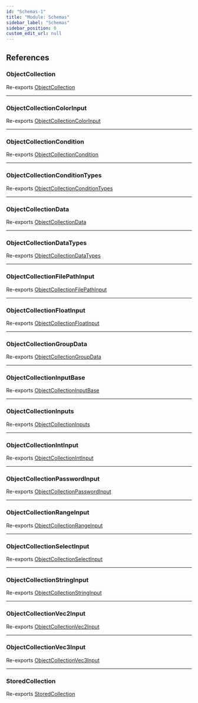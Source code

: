 ```yaml
---
id: "Schemas-1"
title: "Module: Schemas"
sidebar_label: "Schemas"
sidebar_position: 0
custom_edit_url: null
---
```


## References

### ObjectCollection

Re-exports [ObjectCollection](../classes/Schemas_ObjectCollection.ObjectCollection.md)

___

### ObjectCollectionColorInput

Re-exports [ObjectCollectionColorInput](Schemas_ObjectCollection_types.md#objectcollectioncolorinput)

___

### ObjectCollectionCondition

Re-exports [ObjectCollectionCondition](Schemas_ObjectCollection_types.md#objectcollectioncondition)

___

### ObjectCollectionConditionTypes

Re-exports [ObjectCollectionConditionTypes](Schemas_ObjectCollection_types.md#objectcollectionconditiontypes)

___

### ObjectCollectionData

Re-exports [ObjectCollectionData](Schemas_ObjectCollection_types.md#objectcollectiondata)

___

### ObjectCollectionDataTypes

Re-exports [ObjectCollectionDataTypes](Schemas_ObjectCollection_types.md#objectcollectiondatatypes)

___

### ObjectCollectionFilePathInput

Re-exports [ObjectCollectionFilePathInput](Schemas_ObjectCollection_types.md#objectcollectionfilepathinput)

___

### ObjectCollectionFloatInput

Re-exports [ObjectCollectionFloatInput](Schemas_ObjectCollection_types.md#objectcollectionfloatinput)

___

### ObjectCollectionGroupData

Re-exports [ObjectCollectionGroupData](Schemas_ObjectCollection_types.md#objectcollectiongroupdata)

___

### ObjectCollectionInputBase

Re-exports [ObjectCollectionInputBase](Schemas_ObjectCollection_types.md#objectcollectioninputbase)

___

### ObjectCollectionInputs

Re-exports [ObjectCollectionInputs](Schemas_ObjectCollection_types.md#objectcollectioninputs)

___

### ObjectCollectionIntInput

Re-exports [ObjectCollectionIntInput](Schemas_ObjectCollection_types.md#objectcollectionintinput)

___

### ObjectCollectionPasswordInput

Re-exports [ObjectCollectionPasswordInput](Schemas_ObjectCollection_types.md#objectcollectionpasswordinput)

___

### ObjectCollectionRangeInput

Re-exports [ObjectCollectionRangeInput](Schemas_ObjectCollection_types.md#objectcollectionrangeinput)

___

### ObjectCollectionSelectInput

Re-exports [ObjectCollectionSelectInput](Schemas_ObjectCollection_types.md#objectcollectionselectinput)

___

### ObjectCollectionStringInput

Re-exports [ObjectCollectionStringInput](Schemas_ObjectCollection_types.md#objectcollectionstringinput)

___

### ObjectCollectionVec2Input

Re-exports [ObjectCollectionVec2Input](Schemas_ObjectCollection_types.md#objectcollectionvec2input)

___

### ObjectCollectionVec3Input

Re-exports [ObjectCollectionVec3Input](Schemas_ObjectCollection_types.md#objectcollectionvec3input)

___

### StoredCollection

Re-exports [StoredCollection](Schemas_ObjectCollection_types.md#storedcollection)
